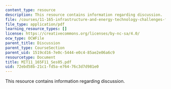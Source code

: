```yaml
---
content_type: resource
description: This resource contains information regarding discussion.
file: /courses/11-165-infrastructure-and-energy-technology-challenges-fall-2011/72ebd58b21c1fd5ae76476c3d7d981e0_MIT11_165F11_Ses05.pdf
file_type: application/pdf
learning_resource_types: []
license: https://creativecommons.org/licenses/by-nc-sa/4.0/
ocw_type: OCWFile
parent_title: Discussion
parent_type: CourseSection
parent_uid: 1519cd16-7e0c-5444-e0c4-85ae2e06a6c9
resourcetype: Document
title: MIT11_165F11_Ses05.pdf
uid: 72ebd58b-21c1-fd5a-e764-76c3d7d981e0
---
```

This resource contains information regarding discussion.